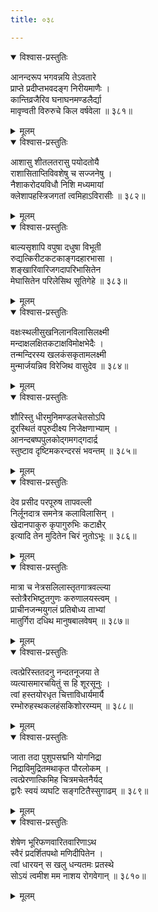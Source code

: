 ```yaml
---
title: ०३८

---
```

<div class="audioEmbed"  caption="सीतालक्ष्मी-वाचनम्" src="https://sanskritdocuments.org/sites/completenarayaneeyam/SoundFiles/038/038_01.mp3"></div>
<details open><summary>विश्वास-प्रस्तुतिः</summary>

आनन्दरूप भगवन्नयि तेऽवतारे  
प्राप्ते प्रदीप्तभवदङ्ग निरीयमाणैः ।  
कान्तिव्रजैरिव घनाघनमण्डलैर्द्या  
मावृण्वती विरुरुचे किल वर्षवेला ॥ ३८१॥
</details>
<details><summary>मूलम्</summary>

आनन्दरूप भगवन्नयि तेऽवतारे  
प्राप्ते प्रदीप्तभवदङ्ग निरीयमाणैः ।  
कान्तिव्रजैरिव घनाघनमण्डलैर्द्या  
मावृण्वती विरुरुचे किल वर्षवेला ॥ ३८१॥
</details>



<div class="audioEmbed"  caption="सीतालक्ष्मी-वाचनम्" src="https://sanskritdocuments.org/sites/completenarayaneeyam/SoundFiles/038/038_02.mp3"></div>
<details open><summary>विश्वास-प्रस्तुतिः</summary>

आशासु शीतलतरासु पयोदतोयै  
राशासिताप्तिविवशेषु च सज्जनेषु ।  
नैशाकरोदयविधौ निशि मध्यमायां  
क्लेशापहस्त्रिजगतां त्वमिहाऽविरासीः ॥ ३८२॥
</details>
<details><summary>मूलम्</summary>

आशासु शीतलतरासु पयोदतोयै  
राशासिताप्तिविवशेषु च सज्जनेषु ।  
नैशाकरोदयविधौ निशि मध्यमायां  
क्लेशापहस्त्रिजगतां त्वमिहाऽविरासीः ॥ ३८२॥
</details>



<div class="audioEmbed"  caption="सीतालक्ष्मी-वाचनम्" src="https://sanskritdocuments.org/sites/completenarayaneeyam/SoundFiles/038/038_03.mp3"></div>
<details open><summary>विश्वास-प्रस्तुतिः</summary>

बाल्यसृशापि वपुषा दधुषा विभूती  
रुद्यत्किरीटकटकाङ्गदहारभासा ।  
शङ्खारिवारिजगदापरिभासितेन  
मेघासितेन परिलेसिथ सूतिगेहे ॥ ३८३॥
</details>
<details><summary>मूलम्</summary>

बाल्यसृशापि वपुषा दधुषा विभूती  
रुद्यत्किरीटकटकाङ्गदहारभासा ।  
शङ्खारिवारिजगदापरिभासितेन  
मेघासितेन परिलेसिथ सूतिगेहे ॥ ३८३॥
</details>



<div class="audioEmbed"  caption="सीतालक्ष्मी-वाचनम्" src="https://sanskritdocuments.org/sites/completenarayaneeyam/SoundFiles/038/038_04.mp3"></div>
<details open><summary>विश्वास-प्रस्तुतिः</summary>

वक्षःस्थलीसुखनिलानविलासिलक्ष्मी  
मन्दाक्षलक्षितकटाक्षविमोक्षभेदैः ।  
तन्मन्दिरस्य खलकंसकृतामलक्ष्मी  
मुन्मार्जयन्निव विरेजिथ वासुदेव ॥ ३८४॥
</details>
<details><summary>मूलम्</summary>

वक्षःस्थलीसुखनिलानविलासिलक्ष्मी  
मन्दाक्षलक्षितकटाक्षविमोक्षभेदैः ।  
तन्मन्दिरस्य खलकंसकृतामलक्ष्मी  
मुन्मार्जयन्निव विरेजिथ वासुदेव ॥ ३८४॥
</details>



<div class="audioEmbed"  caption="सीतालक्ष्मी-वाचनम्" src="https://sanskritdocuments.org/sites/completenarayaneeyam/SoundFiles/038/038_05.mp3"></div>
<details open><summary>विश्वास-प्रस्तुतिः</summary>

शौरिस्तु धीरमुनिमण्डलचेतसोऽपि  
दूरस्थितं वपुरुदीक्ष्य निजेक्षणाभ्याम् ।  
आनन्दबष्पपुलकोद्गमगद्गदार्द्र  
स्तुष्टाव दृष्टिमकरन्दरसं भवन्तम् ॥ ३८५॥
</details>
<details><summary>मूलम्</summary>

शौरिस्तु धीरमुनिमण्डलचेतसोऽपि  
दूरस्थितं वपुरुदीक्ष्य निजेक्षणाभ्याम् ।  
आनन्दबष्पपुलकोद्गमगद्गदार्द्र  
स्तुष्टाव दृष्टिमकरन्दरसं भवन्तम् ॥ ३८५॥
</details>



<div class="audioEmbed"  caption="सीतालक्ष्मी-वाचनम्" src="https://sanskritdocuments.org/sites/completenarayaneeyam/SoundFiles/038/038_06.mp3"></div>
<details open><summary>विश्वास-प्रस्तुतिः</summary>

देव प्रसीद परपूरुष तापवल्ली  
निर्लूनदात्र समनेत्र कलाविलासिन् ।  
खेदानपाकुरु कृपागुरुभिः कटाक्षैर्  
इत्यादि तेन मुदितेन चिरं नुतोऽभूः ॥ ३८६॥
</details>
<details><summary>मूलम्</summary>

देव प्रसीद परपूरुष तापवल्ली  
निर्लूनदात्र समनेत्र कलाविलासिन् ।  
खेदानपाकुरु कृपागुरुभिः कटाक्षैर्  
इत्यादि तेन मुदितेन चिरं नुतोऽभूः ॥ ३८६॥
</details>



<div class="audioEmbed"  caption="सीतालक्ष्मी-वाचनम्" src="https://sanskritdocuments.org/sites/completenarayaneeyam/SoundFiles/038/038_07.mp3"></div>
<details open><summary>विश्वास-प्रस्तुतिः</summary>

मात्रा च नेत्रसलिलास्तृतगात्रवल्ल्या  
स्तोत्रैरभिष्टुतगुणः करुणालयस्त्वम् ।  
प्राचीनजन्मयुगलं प्रतिबोध्य ताभ्यां  
मातुर्गिरा दधिथ मानुषबालवेषम् ॥ ३८७॥
</details>
<details><summary>मूलम्</summary>

मात्रा च नेत्रसलिलास्तृतगात्रवल्ल्या  
स्तोत्रैरभिष्टुतगुणः करुणालयस्त्वम् ।  
प्राचीनजन्मयुगलं प्रतिबोध्य ताभ्यां  
मातुर्गिरा दधिथ मानुषबालवेषम् ॥ ३८७॥
</details>



<div class="audioEmbed"  caption="सीतालक्ष्मी-वाचनम्" src="https://sanskritdocuments.org/sites/completenarayaneeyam/SoundFiles/038/038_08.mp3"></div>
<details open><summary>विश्वास-प्रस्तुतिः</summary>

त्वत्प्रेरिस्ततदनु नन्दतनूजया ते  
व्यत्यासमारचयितुं स हि शूरसूनुः ।  
त्वां हस्तयोरधृत चित्ताविधार्यमार्यै  
रम्भोरुहस्थकलहंसकिशोररम्यम् ॥ ३८८॥
</details>
<details><summary>मूलम्</summary>

त्वत्प्रेरिस्ततदनु नन्दतनूजया ते  
व्यत्यासमारचयितुं स हि शूरसूनुः ।  
त्वां हस्तयोरधृत चित्ताविधार्यमार्यै  
रम्भोरुहस्थकलहंसकिशोररम्यम् ॥ ३८८॥
</details>



<div class="audioEmbed"  caption="सीतालक्ष्मी-वाचनम्" src="https://sanskritdocuments.org/sites/completenarayaneeyam/SoundFiles/038/038_09.mp3"></div>
<details open><summary>विश्वास-प्रस्तुतिः</summary>

जाता तदा पुशुपसद्मनि योगनिद्रा  
निद्राविमुद्रितमथाकृत पौरलोकम् ।  
त्वत्प्रेरणात्किमिह चित्रमचेतनैर्यद्  
द्वारैः स्वयं व्यघटि सङ्गटितैस्सुगाढम् ॥ ३८९॥
</details>
<details><summary>मूलम्</summary>

जाता तदा पुशुपसद्मनि योगनिद्रा  
निद्राविमुद्रितमथाकृत पौरलोकम् ।  
त्वत्प्रेरणात्किमिह चित्रमचेतनैर्यद्  
द्वारैः स्वयं व्यघटि सङ्गटितैस्सुगाढम् ॥ ३८९॥
</details>



<div class="audioEmbed"  caption="सीतालक्ष्मी-वाचनम्" src="https://sanskritdocuments.org/sites/completenarayaneeyam/SoundFiles/038/038_10.mp3"></div>
<details open><summary>विश्वास-प्रस्तुतिः</summary>

शेषेण भूरिफणवारितवारिणाऽथ  
स्वैरं प्रदर्शितपथो मणिदीपितेन ।  
त्वां धारयन् स खलु धन्यतमः प्रतस्थे  
सोऽयं त्वमीश मम नाशय रोगवेगान् ॥ ३८१०॥
</details>
<details><summary>मूलम्</summary>

शेषेण भूरिफणवारितवारिणाऽथ  
स्वैरं प्रदर्शितपथो मणिदीपितेन ।  
त्वां धारयन् स खलु धन्यतमः प्रतस्थे  
सोऽयं त्वमीश मम नाशय रोगवेगान् ॥ ३८१०॥
</details>

